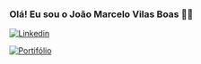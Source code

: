 ### Olá! Eu sou o João Marcelo Vilas Boas 👋🏾

[![Linkedin](https://img.shields.io/badge/LinkedIn-0077B5?style=for-the-badge&logo=linkedin&logoColor=white)](https://linkedin.com/in/joaombvb)

[![Portifólio](https://img.shields.io/website?label=Portifólio&url=https://joaombvb.com/)](https://linkedin.com/in/joaombvb)


